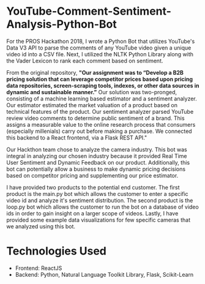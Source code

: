 # YouTube-Comment-Sentiment-Analysis-Python-Bot

For the PROS Hackathon 2018, I wrote a Python Bot that utilizes YouTube's Data V3 API to parse the comments of any YouTube video given a unique video id into a CSV file. Next, I utilized the NLTK Python Library along with the Vader Lexicon to rank each comment based on sentiment. 

From the original repository, **"Our assignment was to “Develop a B2B pricing solution that can leverage competitor prices based upon pricing data repositories, screen-scraping tools, indexes, or other data sources in dynamic and sustainable manner.”** Our solution was two-pronged, consisting of a machine learning based estimator and a sentiment analyzer. Our estimator estimated the market valuation of a product based on technical features of the product. Our sentiment analyzer parsed YouTube review video comments to determine public sentiment of a brand. This assigns a measurable value to the online research process that consumers (especially millenials) carry out before making a purchase. We connected this backend to a React frontend, via a Flask REST API."

Our Hackthon team chose to analyze the camera industry. This bot was integral in analyzing our chosen industry because it provided Real Time User Sentiment and Dynamic Feedback on our product. Additionally, this bot can potentially allow a business to make dynamic pricing decisions based on competitor pricing and supplementing our price estimator. 

I have provided two products to the potential end customer. The first product is the main.py bot which allows the customer to enter a specific video id and analyze it's sentiment distribution. The second product is the loop.py bot which allows the customer to run the bot on a database of video ids in order to gain insight on a larger scope of videos. Lastly, I have provided some example data visualizations for few specific cameras that we analyzed using this bot. 

# Technologies Used
* Frontend: ReactJS
* Backend: Python, Natural Language Toolkit Library, Flask, Scikit-Learn
